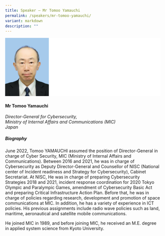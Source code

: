 ```yaml
---
title: Speaker – Mr Tomoo Yamauchi
permalink: /speakers/mr-tomoo-yamauchi/
variant: markdown
description: ""
---
```



![](/images/2024%20speakers/Yamauchi.png)

#### **Mr Tomoo Yamauchi**

*Director-General for Cybersecurity, <br> Ministry of Internal Affairs and Communications (MIC)<br>Japan*

##### **Biography**
June 2022, Tomoo YAMAUCHI assumed the position of Director-General in charge of Cyber Security, MIC (Ministry of Internal Affairs and Communications).  Between 2016 and 2021, he was in charge of Cybersecurity as Deputy Director-General and Counsellor of NISC (National center of Incident readiness and Strategy for Cybersecurity), Cabinet Secretariat. At NISC, He was in charge of preparing Cybersecurity Strategies 2018 and 2021, incident response coordination for 2020 Tokyo Olympic and Paralympic Games, amendment of Cybersecurity Basic Act and preparing Critical Infrastructure Action Plan. Before that, he was in charge of policies regarding research, development and promotion of space communications at MIC. In addition, he has a variety of experience in ICT policies. His previous assignments include radio wave policies such as land, maritime, aeronautical and satellite mobile communications.

He joined MIC in 1989, and before joining MIC, he received an M.E. degree in applied system science from Kyoto University.
